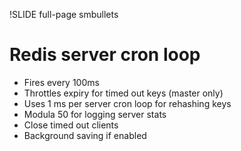 !SLIDE full-page smbullets

# Redis server cron loop #

* Fires every 100ms
* Throttles expiry for timed out keys (master only)
* Uses 1 ms per server cron loop for rehashing keys
* Modula 50 for logging server stats
* Close timed out clients
* Background saving if enabled

<p class="notes">
</p>